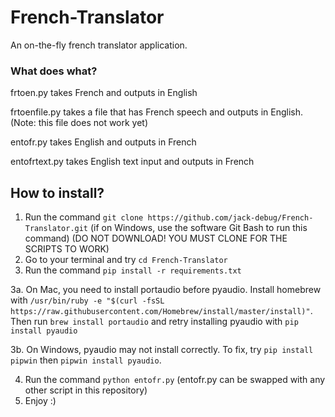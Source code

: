 # French-Translator
An on-the-fly french translator application.

### What does what?
frtoen.py takes French and outputs in English

frtoenfile.py takes a file that has French speech and outputs in English. (Note: this file does not work yet)

entofr.py takes English and outputs in French

entofrtext.py takes English text input and outputs in French

## How to install?
1. Run the command `git clone https://github.com/jack-debug/French-Translator.git` (if on Windows, use the software Git Bash to run this command) (DO NOT DOWNLOAD! YOU MUST CLONE FOR THE SCRIPTS TO WORK)
2. Go to your terminal and try `cd French-Translator`
3. Run the command `pip install -r requirements.txt `

3a. On Mac, you need to install portaudio before pyaudio. Install homebrew with `/usr/bin/ruby -e "$(curl -fsSL https://raw.githubusercontent.com/Homebrew/install/master/install)"`. Then run `brew install portaudio` and retry installing pyaudio with `pip install pyaudio`

3b. On Windows, pyaudio may not install correctly. To fix, try `pip install pipwin` then `pipwin install pyaudio`.

4. Run the command `python entofr.py` (entofr.py can be swapped with any other script in this repository)
5. Enjoy :)
